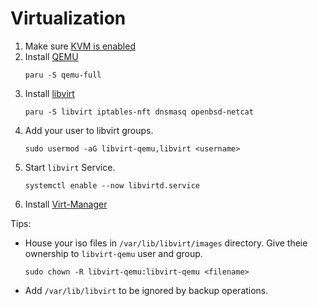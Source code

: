 # Virtualization

1. Make sure [KVM is enabled](https://wiki.archlinux.org/title/QEMU#Enabling_KVM)
2. Install [QEMU](https://wiki.archlinux.org/title/QEMU#Installation)
    ```shell
    paru -S qemu-full
    ```
3. Install [libvirt](https://wiki.archlinux.org/title/libvirt#Installation)
    ```shell
    paru -S libvirt iptables-nft dnsmasq openbsd-netcat
    ```
4. Add your user to libvirt groups.
    ```shell
    sudo usermod -aG libvirt-qemu,libvirt <username>
    ```
5. Start `libvirt` Service.
    ```shell
    systemctl enable --now libvirtd.service
    ```
4. Install [Virt-Manager](https://wiki.archlinux.org/title/Virt-manager#Installation)

Tips:
- House your iso files in `/var/lib/libvirt/images` directory. Give theie ownership to `libvirt-qemu` user and group.
    ```shell
    sudo chown -R libvirt-qemu:libvirt-qemu <filename>
    ```
- Add `/var/lib/libvirt` to be ignored by backup operations.
